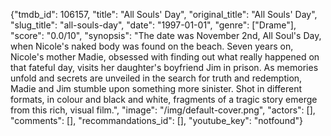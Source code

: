 {"tmdb_id": 106157, "title": "All Souls' Day", "original_title": "All Souls' Day", "slug_title": "all-souls-day", "date": "1997-01-01", "genre": ["Drame"], "score": "0.0/10", "synopsis": "The date was November 2nd, All Soul's Day, when Nicole's naked body was found on the beach. Seven years on, Nicole's mother Madie, obsessed with finding out what really happened on that fateful day, visits her daughter's boyfriend Jim in prison. As memories unfold and secrets are unveiled in the search for truth and redemption, Madie and Jim stumble upon something more sinister.  Shot in different formats, in colour and black and white, fragments of a tragic story emerge from this rich, visual film.", "image": "/img/default-cover.png", "actors": [], "comments": [], "recommandations_id": [], "youtube_key": "notfound"}